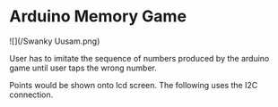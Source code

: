# Arduino Memory Game

![](/Swanky Uusam.png)

User has to imitate the sequence of numbers produced by the arduino game until user taps the wrong number.

Points would be shown onto lcd screen. The following uses the I2C connection.

